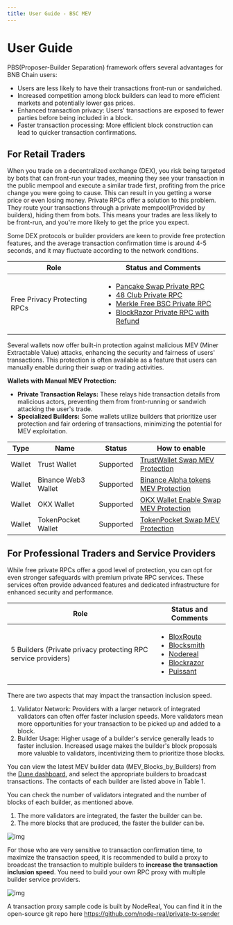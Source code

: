 ```yaml
---
title: User Guide - BSC MEV
---
```



# User Guide

PBS(Proposer-Builder Separation) framework offers several advantages for BNB Chain users:

- Users are less likely to have their transactions front-run or sandwiched. 
- Increased competition among block builders can lead to more efficient markets and potentially lower gas prices. 
- Enhanced transaction privacy: Users' transactions are exposed to fewer parties before being included in a block. 
- Faster transaction processing: More efficient block construction can lead to quicker transaction confirmations.

## For Retail Traders 

When you trade on a decentralized exchange (DEX), you risk being targeted by bots that can front-run your trades, meaning they see your transaction in the public mempool and execute a similar trade first, profiting from the price change you were going to cause. This can result in you getting a worse price or even losing money. Private RPCs offer a solution to this problem. They route your transactions through a private mempool(Provided by builders), hiding them from bots. This means your trades are less likely to be front-run, and you're more likely to get the price you expect.

Some DEX protocols or builder providers are keen to provide free protection features, and the average transaction confirmation time is around 4-5 seconds, and it may fluctuate according to the network conditions. 

| Role                         | Status and Comments                                          |
| ---------------------------- | ------------------------------------------------------------ |
| Free Privacy Protecting RPCs | <ul><li>[Pancake Swap Private RPC](https://docs.pancakeswap.finance/products/pancakeswap-private-rpc)</li> <li>[48 Club Private RPC](https://docs.48.club/privacy-rpc)</li><li>[Merkle Free BSC Private RPC](https://merkle.io/free-bsc-rpc)</li><li>[BlockRazor Private RPC with Refund](https://rpc.blockrazor.io/)</li></ul> |

Several wallets now offer built-in protection against malicious MEV (Miner Extractable Value) attacks, enhancing the security and fairness of users' transactions. This protection is often available as a feature that users can manually enable during their swap or trading activities.

**Wallets with Manual MEV Protection:**

- **Private Transaction Relays:** These relays hide transaction details from malicious actors, preventing them from front-running or sandwich attacking the user's trade.
- **Specialized Builders:** Some wallets utilize builders that prioritize user protection and fair ordering of transactions, minimizing the potential for MEV exploitation.

| Type   | Name           | Status    | How to enable                                                |
| ------ | -------------- | --------- | ------------------------------------------------------------ |
| Wallet | Trust Wallet   | Supported | [TrustWallet Swap MEV Protection](https://trustwallet.com/blog/introducing-mev-protection-secure-your-swaps-with-trust-wallet) |
| Wallet | Binance Web3 Wallet | Supported | [Binance Alpha tokens MEV Protection](https://www.binance.com/en/support/announcement/introducing-binance-alpha-discover-emerging-crypto-projects-c6499e95c15e408ca44ca5f6db975d4d) |
| Wallet | OKX Wallet     | Supported | [OKX Wallet Enable Swap MEV Protection](https://www.okx.com/help/okx-wallet-supports-flashbot-to-prevent-mev-attack) |
| Wallet | TokenPocket Wallet  | Supported | [TokenPocket Swap MEV Protection](https://help.tokenpocket.pro/en/security-knowledge/security-measure/mev-protection-tutorial) |


## For Professional Traders and Service Providers

While free private RPCs offer a good level of protection, you can opt for even stronger safeguards with premium private RPC services. These services often provide advanced features and dedicated infrastructure for enhanced security and performance.

| Role                                                         | Status and Comments                                          |
| ------------------------------------------------------------ | ------------------------------------------------------------ |
| 5 Builders (Private privacy protecting RPC service providers) | <ul><li>[BloxRoute](https://bloxroute.com/products/protected-transactions/)</li><li>[Blocksmith](https://docs.blocksmith.org/bsc-builder/private-rpc)</li><li>[Nodereal](https://docs.nodereal.io/reference/bsc-bundle-service-api#overview)</li><li>[Blockrazor](https://blockrazor.gitbook.io/blockrazor/mev-service/bsc)</li><li>[Puissant](https://docs.48.club/)</li></ul> |

There are two aspects that may impact the transaction inclusion speed. 

1. Validator Network: Providers with a larger network of integrated validators can often offer faster inclusion speeds. More validators mean more opportunities for your transaction to be picked up and added to a block.
2. Builder Usage: Higher usage of a builder's service generally leads to faster inclusion. Increased usage makes the builder's block proposals more valuable to validators, incentivizing them to prioritize those blocks.

You can view the latest MEV builder data (MEV_Blocks_by_Builders) from the [Dune dashboard](https://dune.com/bnbchain/bnb-smart-chain-mev-stats), and select the appropriate builders to broadcast transactions. The contacts of each builder are listed above in Table 1. 

You can check the number of validators integrated and the number of blocks of each builder, as mentioned above.

1. The more validators are integrated, the faster the builder can be. 
2. The more blocks that are produced, the faster the builder can be. 

![img](../../img/mev/mev-blocks-by-builders.png)

For those who are very sensitive to transaction confirmation time, to maximize the transaction speed, it is recommended to build a proxy to broadcast the transaction to multiple builders to **increase the transaction inclusion speed**. You need to build your own RPC proxy with multiple builder service providers. 

![img](../../img/mev/proxy.png)

A transaction proxy sample code is built by NodeReal, You can find it in the open-source git repo here https://github.com/node-real/private-tx-sender 

